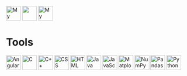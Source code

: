 <body>
	<div style="display:inline-block">
		<a href="https://www.linkedin.com/in/burak-hocuk/"><img height="40" src="https://cdn.jsdelivr.net/gh/devicons/devicon/icons/linkedin/linkedin-original.svg" alt="My LinkedIn profile" /></a>
        	<a href="https://github.com/burak-hocuk"><img height="40" src="https://cdn.jsdelivr.net/gh/devicons/devicon@latest/icons/github/github-original.svg" /></a>
		<a href="https://www.kaggle.com/burakhocuk"><img height="40" src="https://cdn.jsdelivr.net/gh/devicons/devicon@latest/icons/kaggle/kaggle-original.svg" alt="My Kaggle profile" /></a>
	</div>
	<h1>Tools</h1>
	<div style="display:inline-block">
	        	<a href="https://angular.io/"><img height="40" src="https://cdn.jsdelivr.net/gh/devicons/devicon@latest/icons/angular/angular-original.svg" alt="Angular" /></a>
 			<img height="40" src="https://cdn.jsdelivr.net/gh/devicons/devicon@latest/icons/c/c-original.svg" alt="C" />
			<a href="https://isocpp.org/"><img height="40" src="https://cdn.jsdelivr.net/gh/devicons/devicon@latest/icons/cplusplus/cplusplus-original.svg" alt="C++"/></a>
			<img height="40" src="https://cdn.jsdelivr.net/gh/devicons/devicon/icons/css3/css3-original.svg" alt="CSS" />
			<img height="40" src="https://cdn.jsdelivr.net/gh/devicons/devicon/icons/html5/html5-original.svg" alt="HTML" />
            		<a href="https://www.java.com/"><img height="40" src="https://cdn.jsdelivr.net/gh/devicons/devicon@latest/icons/java/java-original.svg" alt="Java"/></a>
			<a href="https://ecma-international.org/"><img height="40" src="https://cdn.jsdelivr.net/gh/devicons/devicon@latest/icons/javascript/javascript-original.svg" alt="JavaScript" /></a>
			<a href="https://matplotlib.org/"><img height="40" src="https://cdn.jsdelivr.net/gh/devicons/devicon@latest/icons/matplotlib/matplotlib-original.svg" alt="Matplotlib" /></a>
   			<a href="https://numpy.org/"><img height="40" src="https://cdn.jsdelivr.net/gh/devicons/devicon@latest/icons/numpy/numpy-original.svg" alt="NumPy" /></a>
          		<a href="https://pandas.pydata.org/"><img height="40" src="https://cdn.jsdelivr.net/gh/devicons/devicon@latest/icons/pandas/pandas-original.svg" alt="Pandas" /></a>
			<a href="https://www.python.org/"><img height="40" src="https://cdn.jsdelivr.net/gh/devicons/devicon/icons/python/python-original.svg" alt="Python" /></a>
	</div>
